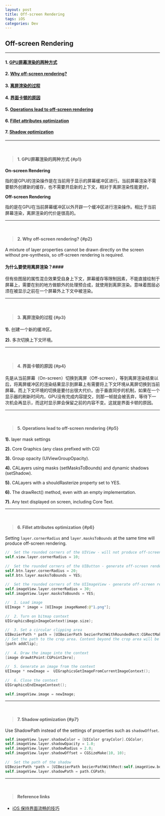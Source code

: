 ```yaml
---
layout: post
title: Off-screen Rendering
tags: iOS
categories: Dev
---
```


## Off-screen Rendering

---

#### 1. [GPU屏幕渲染的两种方式](#p1)
#### 2. [Why off-screen rendering?](#p2)
#### 3. [离屏渲染的过程](#p3)
#### 4. [界面卡顿的原因](#p4)
#### 5. [Operations lead to off-screen rendering](#p5)
#### 6. [Fillet attributes optimization](#p6)
#### 7. [Shadow optimization](#p7)

---

<br>

> #### 1. GPU屏幕渲染的两种方式 {#p1}

**On-screen Rendering**

指的是GPU的渲染操作是在当前用于显示的屏幕缓冲区进行。当前屏幕渲染不需要额外创建新的缓存，也不需要开启新的上下文，相对于离屏渲染性能更好。

**Off-screen Rendering**

指的是在GPU在当前屏幕缓冲区以外开辟一个缓冲区进行渲染操作。相比于当前屏幕渲染，离屏渲染的代价是很高的。

---

<br>

> #### 2. Why off-screen rendering? {#p2}

A mixture of layer properties cannot be drawn directly on the screen without pre-synthesis, so off-screen rendering is required.

#### 为什么要使用离屏渲染？####

但有些图层的属性混合效果受自身上下文，屏幕缓存等限制因素，不能直接绘制于屏幕上，需要在别的地方做额外的处理预合成，就使用到离屏渲染。意味着图层必须在被显示之前在一个屏幕外上下文中被渲染。

---

<br>

> #### 3. 离屏渲染的过程 {#p3}

**1).** 创建一个新的缓冲区。

**2).** 多次切换上下文环境。

---

<br>

> #### 4. 界面卡顿的原因 {#p4}

先是从当前屏幕（On-screen）切换到离屏（Off-screen），等到离屏渲染结束以后，将离屏缓冲区的渲染结果显示到屏幕上有需要将上下文环境从离屏切换到当前屏幕。而上下文环境的切换是要付出很大代价。由于垂直同步的机制，如果在一个显示器的刷新时间内，GPU没有完成内容提交，则那一帧就会被丢弃，等待下一次机会再显示，而这时显示屏会保留之前的内容不变。这就是界面卡顿的原因。

---

<br>

> #### 5. Operations lead to off-screen rendering {#p5}

**1).** layer mask settings

**2).** Core Graphics (any class prefixed with CG)

**3).** Group opacity (UIViewGroupOpacity).

**4).** CALayers using masks (setMasksToBounds) and dynamic shadows (setShadow).

**5).** CALayers with a shouldRasterize property set to YES.

**6).** The drawRect() method, even with an empty implementation.

**7).** Any text displayed on screen, including Core Text.

---

<br>

> #### 6. Fillet attributes optimization {#p6}

Setting `layer.cornerRadius` and `layer.masksToBounds` at the same time will produce off-screen rendering.


```swift
//  Set the rounded corners of the UIView - will not produce off-screen rendering
self.view.layer.cornerRadius = 10;
 
//  Set the rounded corners of the UIButton - generate off-screen rendering
self.btn.layer.cornerRadius = 20;
self.btn.layer.masksToBounds = YES;
    
//  Set the rounded corners of the UIImageView - generate off-screen rendering
self.imageView.layer.cornerRadius = 30;
self.imageView.layer.masksToBounds = YES;
```

```swift
//  1. Load image
UIImage * image = [UIImage imageNamed:@"1.png"];
 
//  2. Turn on bitmap context
UIGraphicsBeginImageContext(image.size);
    
//  3. Set a circular clipping area
UIBezierPath * path = [UIBezierPath bezierPathWithRoundedRect:CGRectMake(0, 0, image.size.width, image.size.height) cornerRadius:image.size.width];
// Set the path to the crop area. Content beyond the crop area will be automatically cropped (the effect on the content drawn later, the context content already drawn will not be cropped)
[path addClip];
    
//  4. Draw the image into the context
[image drawAtPoint:CGPointZero];
    
//  5. Generate an image from the context
UIImage * newImage =  UIGraphicsGetImageFromCurrentImageContext();
    
//  6. Close the context
UIGraphicsEndImageContext();
    
self.imageView.image = newImage;
```

---

<br>

> #### 7. Shadow optimization {#p7}

Use ShadowPath instead of the settings of properties such as `shadowOffset`.

```swift
self.imageView.layer.shadowColor = [UIColor grayColor].CGColor;
self.imageView.layer.shadowOpacity = 1.0;
self.imageView.layer.shadowRadius = 2.0;
self.imageView.layer.shadowOffset = CGSizeMake(10, 10);
  
//  Set the path of the shadow
UIBezierPath *path = [UIBezierPath bezierPathWithRect:self.imageView.bounds];
self.imageView.layer.shadowPath = path.CGPath;
```

---

<br>

> #### Reference links

* [iOS 保持界面流畅的技巧](https://blog.ibireme.com/2015/11/12/smooth_user_interfaces_for_ios/)

